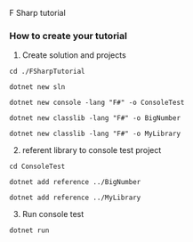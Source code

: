 F Sharp tutorial

### How to create your tutorial

1. Create solution and projects
```shell
cd ./FSharpTutorial
```

```shell
dotnet new sln
```

```shell
dotnet new console -lang "F#" -o ConsoleTest
```

```shell
dotnet new classlib -lang "F#" -o BigNumber
```

```shell
dotnet new classlib -lang "F#" -o MyLibrary
```

2. referent library to console test project
```shell
cd ConsoleTest
```

```shell
dotnet add reference ../BigNumber
```

```shell
dotnet add reference ../MyLibrary
```

3. Run console test
```shell
dotnet run
```
